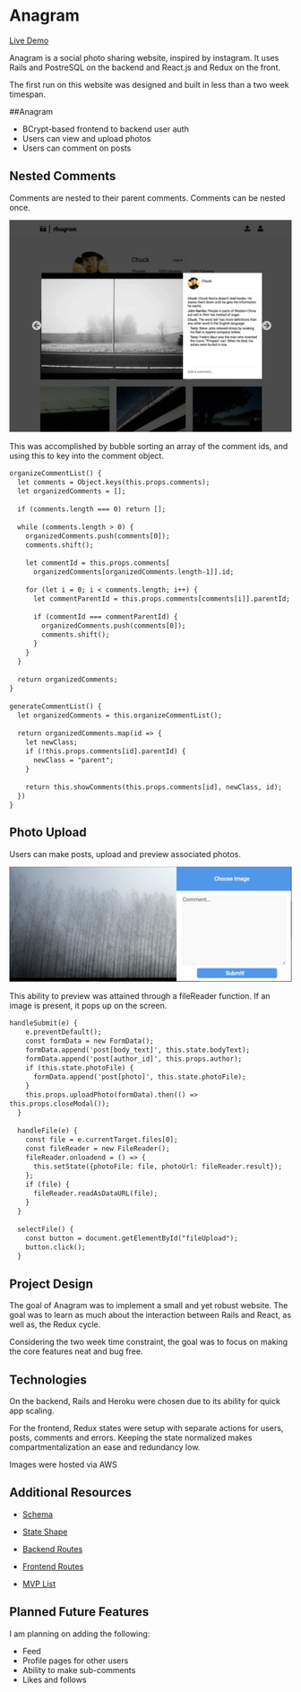 # Anagram
[Live Demo](https://myanagram.herokuapp.com/#/)

Anagram is a social photo sharing website, inspired by instagram. It uses Rails and PostreSQL on the backend and React.js and Redux on the front.

The first run on this website was designed and built in less than a two week timespan.

##Anagram

* BCrypt-based frontend to backend user auth
* Users can view and upload photos
* Users can comment on posts

## Nested Comments
Comments are nested to their parent comments. Comments can be nested once.

![Nested Comments](https://github.com/SamArdrey/Anagram/blob/master/docs/images/nested_comments.png)

This was accomplished by bubble sorting an array of the comment ids, and using this to key into the comment object.

```
organizeCommentList() {
  let comments = Object.keys(this.props.comments);
  let organizedComments = [];

  if (comments.length === 0) return [];

  while (comments.length > 0) {
    organizedComments.push(comments[0]);
    comments.shift();

    let commentId = this.props.comments[
      organizedComments[organizedComments.length-1]].id;

    for (let i = 0; i < comments.length; i++) {
      let commentParentId = this.props.comments[comments[i]].parentId;

      if (commentId === commentParentId) {
        organizedComments.push(comments[0]);
        comments.shift();
      }
    }
  }

  return organizedComments;
}

generateCommentList() {
  let organizedComments = this.organizeCommentList();

  return organizedComments.map(id => {
    let newClass;
    if (!this.props.comments[id].parentId) {
      newClass = "parent";
    }

    return this.showComments(this.props.comments[id], newClass, id);
  })
}
```

## Photo Upload
Users can make posts, upload and preview associated photos.

![Photo Upload](https://github.com/SamArdrey/Anagram/blob/master/docs/images/Upload.png)

This ability to preview was attained through a fileReader function. If an image is present, it pops up on the screen.

```
handleSubmit(e) {
    e.preventDefault();
    const formData = new FormData();
    formData.append('post[body_text]', this.state.bodyText);
    formData.append('post[author_id]', this.props.author);
    if (this.state.photoFile) {
      formData.append('post[photo]', this.state.photoFile);
    }
    this.props.uploadPhoto(formData).then(() => this.props.closeModal());
  }

  handleFile(e) {
    const file = e.currentTarget.files[0];
    const fileReader = new FileReader();
    fileReader.onloadend = () => {
      this.setState({photoFile: file, photoUrl: fileReader.result});
    };
    if (file) {
      fileReader.readAsDataURL(file);
    }
  }

  selectFile() {
    const button = document.getElementById("fileUpload");
    button.click();
  }
  ```

## Project Design
The goal of Anagram was to implement a small and yet robust website. The goal was to learn as much about the interaction between Rails and React, as well as, the Redux cycle.

Considering the two week time constraint, the goal was to focus on making the core features neat and bug free.

## Technologies
On the backend, Rails and Heroku were chosen due to its ability for quick app scaling.

For the frontend, Redux states were setup with separate actions for users, posts, comments and errors. Keeping the state normalized makes compartmentalization an ease and redundancy low.

Images were hosted via AWS

## Additional Resources
* [Schema](https://github.com/SamArdrey/ThisIsNotInstagram/wiki/Schema)

* [State Shape](https://github.com/SamArdrey/ThisIsNotInstagram/wiki/State-Shape)

* [Backend Routes](https://github.com/SamArdrey/Anagram/wiki/backend-routes)

* [Frontend Routes](https://github.com/SamArdrey/Anagram/wiki/frontend-routes)

* [MVP List](https://github.com/SamArdrey/Anagram/wiki/mvp-list)

## Planned Future Features
I am planning on adding the following:
* Feed
* Profile pages for other users
* Ability to make sub-comments
* Likes and follows
